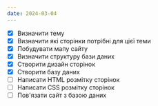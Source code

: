 ```yaml
---
date: 2024-03-04
---
```

- [x] Визначити тему
- [x] Визначити які сторінки потрібні для цієї теми
- [x] Побудувати мапу сайту
- [x] Визначити структуру бази даних
- [x] Створити дизайн сторінок
- [x] Створити базу даних
- [ ] Написати HTML розмітку сторінок
- [ ] Написати CSS розмітку сторінок
- [ ] Пов'язати сайт з базою даних